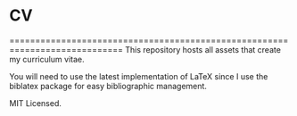 # CV
============================================================================
This repository hosts all assets that create my curriculum vitae.

You will need to use the latest implementation of LaTeX since I use the biblatex package for easy bibliographic management.

MIT Licensed.